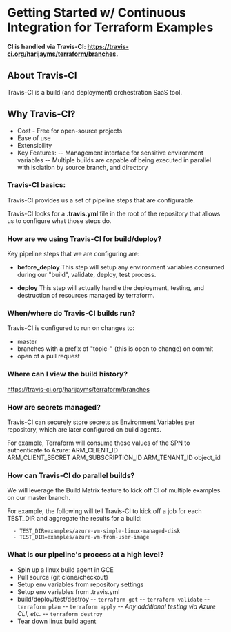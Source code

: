Getting Started w/ Continuous Integration for Terraform Examples
===================

**CI is handled via Travis-CI:  https://travis-ci.org/harijayms/terraform/branches.**

## About Travis-CI
Travis-CI is a build (and deployment) orchestration SaaS tool.

## Why Travis-CI?
- Cost - Free for open-source projects
- Ease of use
- Extensibility
- Key Features:
-- Management interface for sensitive environment variables
-- Multiple builds are capable of being executed in parallel with isolation by source branch, and directory

### Travis-CI basics:
Travis-CI provides us a set of pipeline steps that are configurable.

Travis-CI looks for a **.travis.yml** file in the root of the repository that allows us to configure what those steps do.

### How are we using Travis-CI for build/deploy?

Key pipeline steps that we are configuring are:
- **before_deploy**
This step will setup any environment variables consumed during our "build", validate, deploy, test process.

- **deploy**
This step will actually handle the deployment, testing, and destruction of resources managed by terraform.  

### When/where do Travis-CI builds run?
Travis-CI is configured to run on changes to:
- master
- branches with a prefix of "topic-" (this is open to change) on commit
- open of a pull request

### Where can I view the build history?
https://travis-ci.org/harijayms/terraform/branches

### How are secrets managed?
Travis-CI can securely store secrets as Environment Variables per repository, which are later configured on build agents.

For example, Terraform will consume these values of the SPN to authenticate to Azure:
ARM_CLIENT_ID         
ARM_CLIENT_SECRET
ARM_SUBSCRIPTION_ID
ARM_TENANT_ID
object_id

### How can Travis-CI do parallel builds?
We will leverage the Build Matrix feature to kick off CI of multiple examples on our master branch.

For example, the following will tell Travis-CI to kick off a job for each TEST_DIR and aggregate the results for a build:
```env:
  - TEST_DIR=examples/azure-vm-simple-linux-managed-disk
  - TEST_DIR=examples/azure-vm-from-user-image
```

### What is our pipeline's process at a high level?
- Spin up a linux build agent in GCE
- Pull source (git clone/checkout)
- Setup env variables from repository settings
- Setup env variables from .travis.yml
- build/deploy/test/destroy
-- `terraform get`
-- `terraform validate`
-- `terraform plan`
-- `terraform apply`
-- *Any additional testing via Azure CLI, etc.*
-- `terraform destroy`
- Tear down linux build agent
